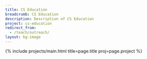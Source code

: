 ```yaml
---
title: CS Education
breadcrumb: CS Education
description: Description of CS Education
project: cs-education
redirect_from:
  - /teach/outreach/
layout: bg-image
---
```

{% include projects/main.html title=page.title proj=page.project %}

